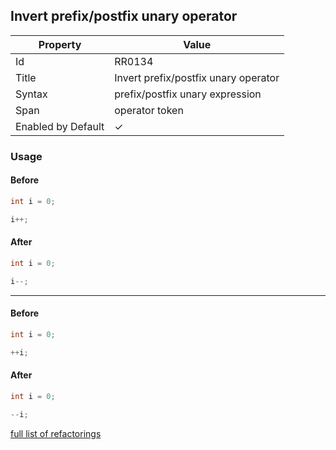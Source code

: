 ## Invert prefix/postfix unary operator

| Property | Value |
| -------- | ----- |
| Id | RR0134 |
| Title | Invert prefix/postfix unary operator |
| Syntax | prefix/postfix unary expression |
| Span | operator token |
| Enabled by Default | &#x2713; |

### Usage

#### Before

```csharp
int i = 0;

i++;
```

#### After

```csharp
int i = 0;

i--;
```
___
#### Before

```csharp
int i = 0;

++i;
```

#### After

```csharp
int i = 0;

--i;
```

[full list of refactorings](Refactorings.md)